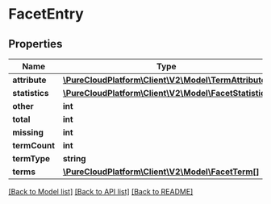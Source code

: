 # FacetEntry

## Properties
Name | Type | Description | Notes
------------ | ------------- | ------------- | -------------
**attribute** | [**\PureCloudPlatform\Client\V2\Model\TermAttribute**](TermAttribute.md) |  | [optional] 
**statistics** | [**\PureCloudPlatform\Client\V2\Model\FacetStatistics**](FacetStatistics.md) |  | [optional] 
**other** | **int** |  | [optional] 
**total** | **int** |  | [optional] 
**missing** | **int** |  | [optional] 
**termCount** | **int** |  | [optional] 
**termType** | **string** |  | [optional] 
**terms** | [**\PureCloudPlatform\Client\V2\Model\FacetTerm[]**](FacetTerm.md) |  | [optional] 

[[Back to Model list]](../README.md#documentation-for-models) [[Back to API list]](../README.md#documentation-for-api-endpoints) [[Back to README]](../README.md)


